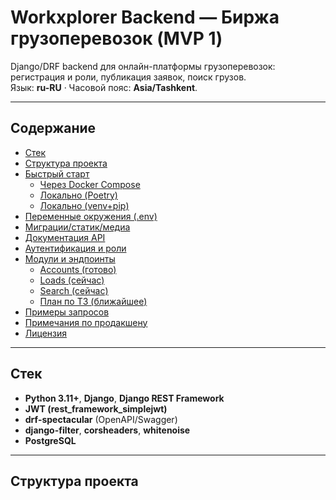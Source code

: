 # Workxplorer Backend — Биржа грузоперевозок (MVP 1)

Django/DRF backend для онлайн-платформы грузоперевозок: регистрация и роли, публикация заявок, поиск грузов.  
Язык: **ru-RU** · Часовой пояс: **Asia/Tashkent**.

---

## Содержание

- [Стек](#стек)
- [Структура проекта](#структура-проекта)
- [Быстрый старт](#быстрый-старт)
  - [Через Docker Compose](#через-docker-compose)
  - [Локально (Poetry)](#локально-poetry)
  - [Локально (venv+pip)](#локально-venvpip)
- [Переменные окружения (.env)](#переменные-окружения-env)
- [Миграции/статик/медиа](#миграциистатикмедиа)
- [Документация API](#документация-api)
- [Аутентификация и роли](#аутентификация-и-роли)
- [Модули и эндпоинты](#модули-и-эндпоинты)
  - [Accounts (готово)](#accounts-готово)
  - [Loads (сейчас)](#loads-сейчас)
  - [Search (сейчас)](#search-сейчас)
  - [План по ТЗ (ближайшее)](#план-по-тз-ближайшее)
- [Примеры запросов](#примеры-запросов)
- [Примечания по продакшену](#примечания-по-продакшену)
- [Лицензия](#лицензия)

---

## Стек

- **Python 3.11+**, **Django**, **Django REST Framework**
- **JWT (rest_framework_simplejwt)**
- **drf-spectacular** (OpenAPI/Swagger)
- **django-filter**, **corsheaders**, **whitenoise**
- **PostgreSQL**

---

## Структура проекта

